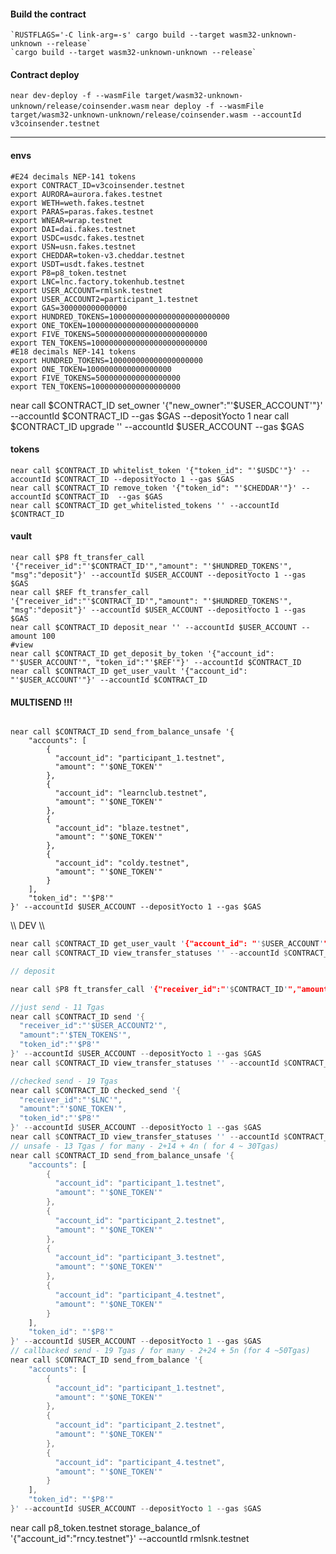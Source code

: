 #### Build the contract

    `RUSTFLAGS='-C link-arg=-s' cargo build --target wasm32-unknown-unknown --release`
    `cargo build --target wasm32-unknown-unknown --release`

#### Contract deploy

```near dev-deploy -f --wasmFile target/wasm32-unknown-unknown/release/coinsender.wasm```
```near deploy -f --wasmFile target/wasm32-unknown-unknown/release/coinsender.wasm --accountId v3coinsender.testnet```

-----------------------------------------------------------------------------------------------------------------
#### envs

```shell
#E24 decimals NEP-141 tokens
export CONTRACT_ID=v3coinsender.testnet
export AURORA=aurora.fakes.testnet
export WETH=weth.fakes.testnet
export PARAS=paras.fakes.testnet
export WNEAR=wrap.testnet
export DAI=dai.fakes.testnet
export USDC=usdc.fakes.testnet
export USN=usn.fakes.testnet
export CHEDDAR=token-v3.cheddar.testnet
export USDT=usdt.fakes.testnet
export P8=p8_token.testnet
export LNC=lnc.factory.tokenhub.testnet
export USER_ACCOUNT=rmlsnk.testnet
export USER_ACCOUNT2=participant_1.testnet
export GAS=300000000000000
export HUNDRED_TOKENS=100000000000000000000000000
export ONE_TOKEN=1000000000000000000000000
export FIVE_TOKENS=5000000000000000000000000
export TEN_TOKENS=10000000000000000000000000
#E18 decimals NEP-141 tokens
export HUNDRED_TOKENS=100000000000000000000
export ONE_TOKEN=1000000000000000000
export FIVE_TOKENS=5000000000000000000
export TEN_TOKENS=10000000000000000000
```
near call $CONTRACT_ID set_owner '{"new_owner":"'$USER_ACCOUNT'"}' --accountId $CONTRACT_ID --gas $GAS --depositYocto 1
near call $CONTRACT_ID upgrade '' --accountId $USER_ACCOUNT --gas $GAS


#### tokens
```shell
near call $CONTRACT_ID whitelist_token '{"token_id": "'$USDC'"}' --accountId $CONTRACT_ID --depositYocto 1 --gas $GAS
near call $CONTRACT_ID remove_token '{"token_id": "'$CHEDDAR'"}' --accountId $CONTRACT_ID  --gas $GAS
near call $CONTRACT_ID get_whitelisted_tokens '' --accountId $CONTRACT_ID
```
#### vault
```shell
near call $P8 ft_transfer_call '{"receiver_id":"'$CONTRACT_ID'","amount": "'$HUNDRED_TOKENS'", "msg":"deposit"}' --accountId $USER_ACCOUNT --depositYocto 1 --gas $GAS
near call $REF ft_transfer_call '{"receiver_id":"'$CONTRACT_ID'","amount": "'$HUNDRED_TOKENS'", "msg":"deposit"}' --accountId $USER_ACCOUNT --depositYocto 1 --gas $GAS
near call $CONTRACT_ID deposit_near '' --accountId $USER_ACCOUNT --amount 100 
#view
near call $CONTRACT_ID get_deposit_by_token '{"account_id": "'$USER_ACCOUNT'", "token_id":"'$REF'"}' --accountId $CONTRACT_ID
near call $CONTRACT_ID get_user_vault '{"account_id": "'$USER_ACCOUNT'"}' --accountId $CONTRACT_ID
```
#### MULTISEND !!!
```shell

near call $CONTRACT_ID send_from_balance_unsafe '{
    "accounts": [
        {
          "account_id": "participant_1.testnet",
          "amount": "'$ONE_TOKEN'"
        },
        {
          "account_id": "learnclub.testnet",
          "amount": "'$ONE_TOKEN'"
        },
        {
          "account_id": "blaze.testnet",
          "amount": "'$ONE_TOKEN'"
        },
        {
          "account_id": "coldy.testnet",
          "amount": "'$ONE_TOKEN'"
        }
    ],
    "token_id": "'$P8'"
}' --accountId $USER_ACCOUNT --depositYocto 1 --gas $GAS
```


\\\ DEV \\\
```rust
near call $CONTRACT_ID get_user_vault '{"account_id": "'$USER_ACCOUNT'"}' --accountId $CONTRACT_ID
near call $CONTRACT_ID view_transfer_statuses '' --accountId $CONTRACT_ID

// deposit

near call $P8 ft_transfer_call '{"receiver_id":"'$CONTRACT_ID'","amount": "'$TEN_TOKENS'", "msg":"deposit"}' --accountId $USER_ACCOUNT --depositYocto 1 --gas $GAS

//just send - 11 Tgas
near call $CONTRACT_ID send '{
  "receiver_id":"'$USER_ACCOUNT2'", 
  "amount":"'$TEN_TOKENS'", 
  "token_id":"'$P8'"
}' --accountId $USER_ACCOUNT --depositYocto 1 --gas $GAS
near call $CONTRACT_ID view_transfer_statuses '' --accountId $CONTRACT_ID

//checked send - 19 Tgas
near call $CONTRACT_ID checked_send '{
  "receiver_id":"'$LNC'", 
  "amount":"'$ONE_TOKEN'", 
  "token_id":"'$P8'"
}' --accountId $USER_ACCOUNT --depositYocto 1 --gas $GAS
near call $CONTRACT_ID view_transfer_statuses '' --accountId $CONTRACT_ID
// unsafe - 13 Tgas / for many - 2+14 + 4n ( for 4 ~ 30Tgas)
near call $CONTRACT_ID send_from_balance_unsafe '{
    "accounts": [
        {
          "account_id": "participant_1.testnet",
          "amount": "'$ONE_TOKEN'"
        },
        {
          "account_id": "participant_2.testnet",
          "amount": "'$ONE_TOKEN'"
        },
        {
          "account_id": "participant_3.testnet",
          "amount": "'$ONE_TOKEN'"
        },
        {
          "account_id": "participant_4.testnet",
          "amount": "'$ONE_TOKEN'"
        }
    ],
    "token_id": "'$P8'"
}' --accountId $USER_ACCOUNT --depositYocto 1 --gas $GAS
// callbacked send - 19 Tgas / for many - 2+24 + 5n (for 4 ~50Tgas)
near call $CONTRACT_ID send_from_balance '{
    "accounts": [
        {
          "account_id": "participant_1.testnet",
          "amount": "'$ONE_TOKEN'"
        },
        {
          "account_id": "participant_2.testnet",
          "amount": "'$ONE_TOKEN'"
        },
        {
          "account_id": "participant_4.testnet",
          "amount": "'$ONE_TOKEN'"
        }
    ],
    "token_id": "'$P8'"
}' --accountId $USER_ACCOUNT --depositYocto 1 --gas $GAS

```

near call p8_token.testnet storage_balance_of '{"account_id":"rncy.testnet"}' --accountId rmlsnk.testnet
